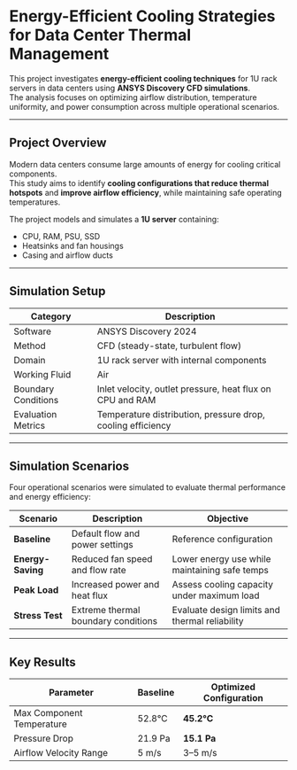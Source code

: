 # Energy-Efficient Cooling Strategies for Data Center Thermal Management

This project investigates **energy-efficient cooling techniques** for 1U rack servers in data centers using **ANSYS Discovery CFD simulations**.  
The analysis focuses on optimizing airflow distribution, temperature uniformity, and power consumption across multiple operational scenarios.

---

##  Project Overview

Modern data centers consume large amounts of energy for cooling critical components.  
This study aims to identify **cooling configurations that reduce thermal hotspots** and **improve airflow efficiency**, while maintaining safe operating temperatures.

The project models and simulates a **1U server** containing:
- CPU, RAM, PSU, SSD
- Heatsinks and fan housings
- Casing and airflow ducts

---

##  Simulation Setup

| Category | Description |
|-----------|-------------|
| Software | ANSYS Discovery 2024 |
| Method | CFD (steady-state, turbulent flow) |
| Domain | 1U rack server with internal components |
| Working Fluid | Air |
| Boundary Conditions | Inlet velocity, outlet pressure, heat flux on CPU and RAM |
| Evaluation Metrics | Temperature distribution, pressure drop, cooling efficiency |

---

##  Simulation Scenarios

Four operational scenarios were simulated to evaluate thermal performance and energy efficiency:

| Scenario | Description | Objective |
|-----------|--------------|------------|
| **Baseline** | Default flow and power settings | Reference configuration |
| **Energy-Saving** | Reduced fan speed and flow rate | Lower energy use while maintaining safe temps |
| **Peak Load** | Increased power and heat flux | Assess cooling capacity under maximum load |
| **Stress Test** | Extreme thermal boundary conditions | Evaluate design limits and thermal reliability |

---

##  Key Results

| Parameter | Baseline | Optimized Configuration |
|------------|-----------|--------------------------|
| Max Component Temperature | 52.8°C | **45.2°C** |
| Pressure Drop | 21.9 Pa | **15.1 Pa** |
| Airflow Velocity Range | 5 m/s | 3–5 m/s |
